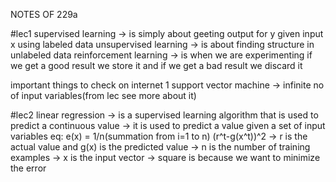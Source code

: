 NOTES OF 229a 

#lec1
supervised learning -> is simply about geeting output for y given input x using labeled data
unsupervised learning -> is about finding structure in unlabeled data
reinforcement learning -> is when we are experimenting if we get a good result we store it and if we get a bad result we discard it

important things to check on internet
1 support vector machine -> infinite no of input variables(from lec see more about it)

#lec2
linear regression -> is a supervised learning algorithm that is used to predict a continuous value 
                    -> it is used to predict a value given a set of input variables
                    eq: e(x) = 1/n(summation from i=1 to n) (r^t-g(x^t))^2
                    -> r is the actual value and g(x) is the predicted value
                    -> n is the number of training examples
                    -> x is the input vector
                    -> square is because we want to minimize the error
<!-- todo! try a simple regression model based on a simple stock price for linear regression for one stock-->